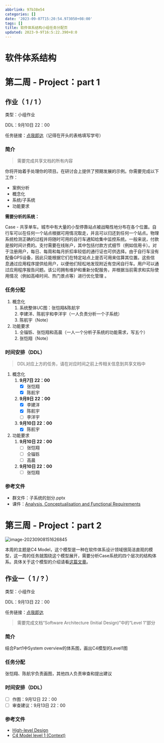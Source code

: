 ```yaml
---
abbrlink: 97b38e54
categories: []
date: '2023-09-07T15:20:54.973050+08:00'
tags: []
title: 软件体系结构小组任务分配页
updated: 2023-9-9T16:5:22.390+8:0
---
```

# 软件体系结构

# 第二周 - Project：part 1

## 作业（ 1 / 1 ）

类型：小组作业

DDL：9月10日 22：00

任务链接：[点我即达](https://docs.qq.com/doc/DQk5YR0JobUlQY1RU)（记得在开头的表格填写学号）

### 简介

> 需要完成共享文档的所有内容

你将开始着手处理你的项目。在研讨会上提供了预期发展的示例。你需要完成以下工作：

- 案例分析
- 概念化
- 系统/子系统
- 功能要求

**需要分析的系统：**

Case - 共享单车。城市中有大量的小型停靠站点被战略性地分布在各个位置。自行车可以在任何一个站点根据可用情况取走，并且可以归还到任何一个站点。物理系统检测正确的过程并将随时可用的自行车通知给集中监控系统。一般来说，付款是按时间计费的。支付需要在线账户，其中包括付款方式细节（例如信用卡）。对于注册用户，每日、每周和每月折扣率较低的通行证也可供选择。由于自行车没有配备GPS设备，因此只能根据它们在特定站点上是否可用来估算其位置。这些信息通过应用程序提供给用户，以便他们轻松地发现附近有空闲自行车。用户可以通过应用程序报告问题。该公司拥有维护和重新分配服务，并根据当前需求和实际使用情况（例如高峰时间、热门景点等）进行优化管理 。

### 任务分配

1. 概念化
   1. 系统整体UC图：张恺翔&陈航宇
   2. 李建洋、陈航宇和李洋宇（一人负责分析一个子系统）
   3. 陈航宇（Note）
2. 功能要求
   1. 仝锱铄、张恺翔和高晨（一人一个分析子系统的功能需求，写五个）
   2. 张恺翔（Note）

### 时间安排（DDL）

> DDL对应上方的任务，请在对应时间之前上传相关信息到共享文档中

1. 概念化
   1. **9月7日 22：00**
      - [X]  张恺翔
      - [X]  陈航宇
   2. **9月9日 22：00**
      - [X]  李建洋
      - [X]  陈航宇
      - [ ]  李洋宇
   3. **9月10日 22：00**
      - [X]  陈航宇
2. 功能要求
   1. **9月10日 22：00**
      - [ ]  张恺翔
      - [ ]  仝锱铄
      - [ ]  高晨
   2. **9月10日 22：00**
      - [ ]  张恺翔

### 参考文件

- 群文件：子系统的划分.pptx
- 课件：[Analysis, Conceptualisation and Functional Requirements](https://lms.cloudcampus.com.cn/courses/65/files/18306/download?wrap=1)

# 第三周 - Project：part 2

![image-20230908151626845](https://vip2.loli.io/2023/09/08/9gPNfsczMbKHiw4.png)

本周的主题是C4 Model，这个模型是一种在软件体系设计领域很简洁直观的模型，这一周的任务就围绕这个模型展开，需要分析Case系统的四个层次的结构体系。具体关于这个模型的介绍请看[这篇文章](https://blog.qianf.fun/archives/5b5c4441.html)。

## 作业一（ 1 / ? ）

类型：小组作业

DDL：9月13日 22：00

任务链接：[点我即达](https://docs.qq.com/doc/DQlJUWEpGblJnVUJm)

> 需要完成文档“Software Architecture (Initial Design)”中的“Level 1”部分

### 简介

结合Part1中System overview的体系图，画出C4模型的Level1图

### 任务分配

张恺翔、陈航宇负责画图，其他四人负责审查和提出建议

### 时间安排（DDL）

- [ ]  作图：9月12日 22：00
- [ ]  审查建议：9月13日 22：00

### 参考文件

- [High-level Design](https://lms.cloudcampus.com.cn/courses/65/files/18308/download?wrap=1)
- [C4 Model level 1 (Context)](https://lms.cloudcampus.com.cn/courses/65/files/18310/download?wrap=1)
